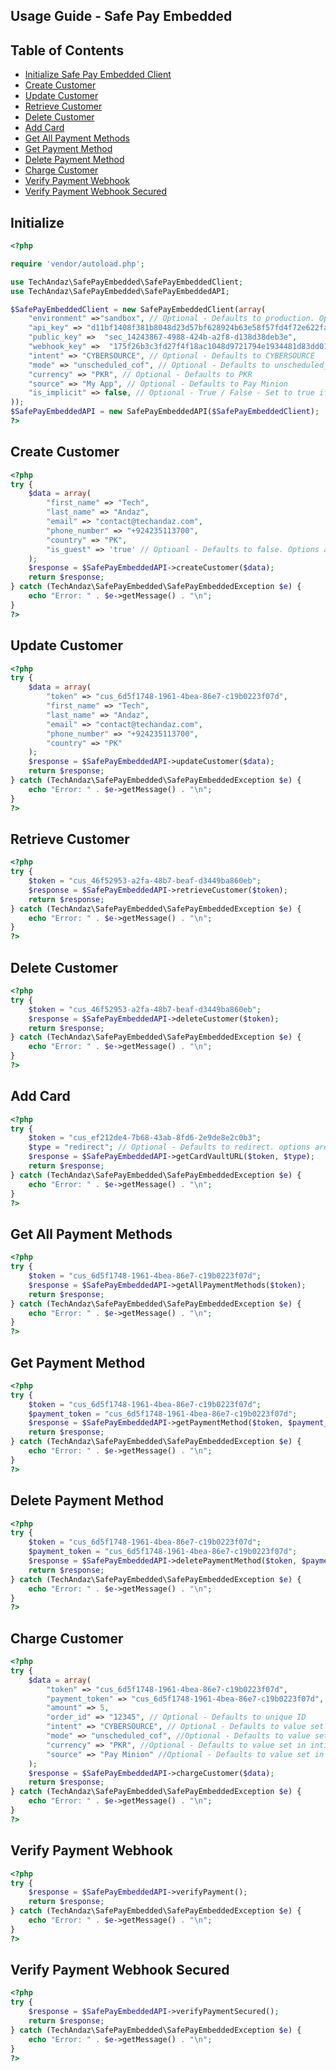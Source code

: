 
## Usage Guide - Safe Pay Embedded
## Table of Contents
- [Initialize Safe Pay Embedded Client](#initialize)
- [Create Customer](#create-customer)
- [Update Customer](#update-customer)
- [Retrieve Customer](#retrieve-customer)
- [Delete Customer](#delete-customer)
- [Add Card](#add-card)
- [Get All Payment Methods](#get-all-payment-methods)
- [Get Payment Method](#get-payment-method)
- [Delete Payment Method](#delete-payment-method)
- [Charge Customer](#charge-customer)
- [Verify Payment Webhook](#verify-payment-webhook)
- [Verify Payment Webhook Secured](#verify-payment-webhook-secured)
## Initialize
```php
<?php

require 'vendor/autoload.php';

use TechAndaz\SafePayEmbedded\SafePayEmbeddedClient;
use TechAndaz\SafePayEmbedded\SafePayEmbeddedAPI;

$SafePayEmbeddedClient = new SafePayEmbeddedClient(array(
    "environment" =>"sandbox", // Optional - Defaults to production. Options are: sandbox / production
    "api_key" => "d11bf1408f381b8048d23d57bf628924b63e58f57fd4f72e622fa8623382a9aa",
    "public_key" =>  "sec_14243867-4988-424b-a2f8-d138d38deb3e",
    "webhook_key" =>  "175f26b3c3fd27f4f18ac1048d9721794e1934481d83dd010e083590c4decc3e",
    "intent" => "CYBERSOURCE", // Optional - Defaults to CYBERSOURCE
    "mode" => "unscheduled_cof", // Optional - Defaults to unscheduled_cof
    "currency" => "PKR", // Optional - Defaults to PKR
    "source" => "My App", // Optional - Defaults to Pay Minion
    "is_implicit" => false, // Optional - True / False - Set to true if save card is mandatory
));
$SafePayEmbeddedAPI = new SafePayEmbeddedAPI($SafePayEmbeddedClient);
?>
```
## Create Customer
```php
<?php
try {
    $data = array(
        "first_name" => "Tech",
        "last_name" => "Andaz",
        "email" => "contact@techandaz.com",
        "phone_number" => "+924235113700",
        "country" => "PK",
        "is_guest" => 'true' // Optioanl - Defaults to false. Options are: true / false must be sent as string and not boolean only works when guest is false
    );
    $response = $SafePayEmbeddedAPI->createCustomer($data);
    return $response;
} catch (TechAndaz\SafePayEmbedded\SafePayEmbeddedException $e) {
    echo "Error: " . $e->getMessage() . "\n";
}
?>
```
## Update Customer
```php
<?php
try {
    $data = array(
        "token" => "cus_6d5f1748-1961-4bea-86e7-c19b0223f07d",
        "first_name" => "Tech",
        "last_name" => "Andaz",
        "email" => "contact@techandaz.com",
        "phone_number" => "+924235113700",
        "country" => "PK"
    );
    $response = $SafePayEmbeddedAPI->updateCustomer($data);
    return $response;
} catch (TechAndaz\SafePayEmbedded\SafePayEmbeddedException $e) {
    echo "Error: " . $e->getMessage() . "\n";
}
?>
```
## Retrieve Customer
```php
<?php
try {
    $token = "cus_46f52953-a2fa-48b7-beaf-d3449ba860eb";
    $response = $SafePayEmbeddedAPI->retrieveCustomer($token);
    return $response;
} catch (TechAndaz\SafePayEmbedded\SafePayEmbeddedException $e) {
    echo "Error: " . $e->getMessage() . "\n";
}
?>
```
## Delete Customer
```php
<?php
try {
    $token = "cus_46f52953-a2fa-48b7-beaf-d3449ba860eb";
    $response = $SafePayEmbeddedAPI->deleteCustomer($token);
    return $response;
} catch (TechAndaz\SafePayEmbedded\SafePayEmbeddedException $e) {
    echo "Error: " . $e->getMessage() . "\n";
}
?>
```
## Add Card
```php
<?php
try {
    $token = "cus_ef212de4-7b68-43ab-8fd6-2e9de8e2c0b3";
    $type = "redirect"; // Optional - Defaults to redirect. options are: url / redirect
    $response = $SafePayEmbeddedAPI->getCardVaultURL($token, $type);
    return $response;
} catch (TechAndaz\SafePayEmbedded\SafePayEmbeddedException $e) {
    echo "Error: " . $e->getMessage() . "\n";
}
?>
```
## Get All Payment Methods
```php
<?php
try {
    $token = "cus_6d5f1748-1961-4bea-86e7-c19b0223f07d";
    $response = $SafePayEmbeddedAPI->getAllPaymentMethods($token);
    return $response;
} catch (TechAndaz\SafePayEmbedded\SafePayEmbeddedException $e) {
    echo "Error: " . $e->getMessage() . "\n";
}
?>
```
## Get Payment Method
```php
<?php
try {
    $token = "cus_6d5f1748-1961-4bea-86e7-c19b0223f07d";
    $payment_token = "cus_6d5f1748-1961-4bea-86e7-c19b0223f07d";
    $response = $SafePayEmbeddedAPI->getPaymentMethod($token, $payment_token);
    return $response;
} catch (TechAndaz\SafePayEmbedded\SafePayEmbeddedException $e) {
    echo "Error: " . $e->getMessage() . "\n";
}
?>
```
## Delete Payment Method
```php
<?php
try {
    $token = "cus_6d5f1748-1961-4bea-86e7-c19b0223f07d";
    $payment_token = "cus_6d5f1748-1961-4bea-86e7-c19b0223f07d";
    $response = $SafePayEmbeddedAPI->deletePaymentMethod($token, $payment_token);
    return $response;
} catch (TechAndaz\SafePayEmbedded\SafePayEmbeddedException $e) {
    echo "Error: " . $e->getMessage() . "\n";
}
?>
```
## Charge Customer
```php
<?php
try {
    $data = array(
        "token" => "cus_6d5f1748-1961-4bea-86e7-c19b0223f07d",
        "payment_token" => "cus_6d5f1748-1961-4bea-86e7-c19b0223f07d",
        "amount" => 5,
        "order_id" => "12345", // Optional - Defaults to unique ID
        "intent" => "CYBERSOURCE", // Optional - Defaults to value set in intialize stage
        "mode" => "unscheduled_cof", //Optional - Defaults to value set in intialize stage
        "currency" => "PKR", //Optional - Defaults to value set in intialize stage
        "source" => "Pay Minion" //Optional - Defaults to value set in intialize stage
    );
    $response = $SafePayEmbeddedAPI->chargeCustomer($data);
    return $response;
} catch (TechAndaz\SafePayEmbedded\SafePayEmbeddedException $e) {
    echo "Error: " . $e->getMessage() . "\n";
}
?>
```
## Verify Payment Webhook
```php
<?php
try {
    $response = $SafePayEmbeddedAPI->verifyPayment();
    return $response;
} catch (TechAndaz\SafePayEmbedded\SafePayEmbeddedException $e) {
    echo "Error: " . $e->getMessage() . "\n";
}
?>
```
## Verify Payment Webhook Secured
```php
<?php
try {
    $response = $SafePayEmbeddedAPI->verifyPaymentSecured();
    return $response;
} catch (TechAndaz\SafePayEmbedded\SafePayEmbeddedException $e) {
    echo "Error: " . $e->getMessage() . "\n";
}
?>
```